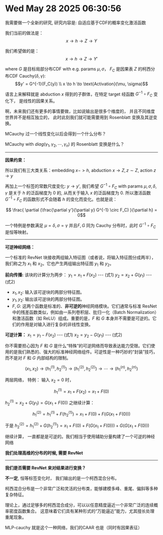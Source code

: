 # Wed May 28 2025 06:30:56


我需要做一个全新的研究, 研究内容是: 自适应基于CDF的概率变化激活函数


我们当前的做法是： 
$$x \to h \to Z \to Y$$

我们希望做的是： 
$$x \to h \to Z \to Y'$$

where $G$ 是目标局部分布CDF with e.g. params $\mu, \sigma$， $F_C$ 是因果表 $Z$ 的柯西分布CDF $\text{Cauchy}(\delta, \gamma)$:
$$y' = G^{-1}(F_C(y)) \\ x \to h \to \text{Activation}(\mu, \sigma)$$


语言上来解释就是 abduction $x$ 得到的子群体，在特定 target 经函数 $G^{-1} \circ F_C$ 变化下， 是线性的因果关系。



啊，未来我们还有更多的事情要做，比如说输出是很多个维度的， 并且不同维度世界并不是相互独立的， 此时此刻我们就可能需要用到 Rosenblatt 变换及其逆变换。


MCauchy 过一个线性变化以后会得到一个什么分布？

MCauchy with $diag(\gamma_1, \gamma_2, \cdots, \gamma_n)$ 的 Rosenblatt 变换是什么？


---

**因果约束：** 


所以我们有三大类关系：embedding $x -> h$, abduction $x \to Z, z\sim Z$, action $z \to y$

再加上一个标签的常数尺度变化: $y \to y'$, 我们希望 $G^{-1} \circ F_C$ with params $\mu, \sigma, \delta, \gamma$ 是关于 $h$ 的泛函梯度为 0 的, 从而关于输入 $x$ 的泛函梯度为 0. 所以激活函数 $G^{-1} \circ F_C$ 的函数形式不会随着 $h$ 的变化而变化。也就是说：

$$  \frac{ \partial (\frac{\partial y'}{\partial y} G^{-1} \circ F_C) }{\partial h} = 0$$

一个特例是参数满足 $\mu = \delta, \sigma = \gamma$ 并且$F, G$ 同为 Cauchy 分布时，此时 $G^{-1} \circ F_C$ 是恒等映射。




---

**可逆神经网络：**


一个标准的 RevNet 块接收两组输入特征图（或者说，将输入特征图分成两半），我们称之为 $x_1$ 和 $x_2$。它也产生两组输出特征图 $y_1$ 和 $y_2$。

**前向传播:**
    该块的计算分为两步：
    $y_1 = x_1 + F(x_2)$  --- (式1)
    $y_2 = x_2 + G(y_1)$  --- (式2)

*   $x_1, x_2$: 输入该可逆块的两部分特征图。
*   $y_1, y_2$: 输出该可逆块的两部分特征图。
*   $F, G$: 这两个函数是标准的、**非可逆的**神经网络模块。它们通常与标准 ResNet 中的残差函数类似，例如由一系列卷积层、批归一化（Batch Normalization）和激活函数（如 ReLU）组成。重要的是，$F$ 和 $G$ 本身并不需要是可逆的。它们的作用是对输入进行复杂的非线性变换。

**可逆计算：**
    $x_1 = y_1 - F(x_2)$  --- (式1)
    $x_2 = y_2 - G(y_1)$  --- (式2)

你不需要担心因为 $F$ 和 $G$ 是什么“特殊”的可逆网络而导致表达能力受限。它们使用的是我们熟悉的、强大的标准神经网络组件。可逆性是一种巧妙的“封装”技巧，而不是对 $F$ 和 $G$ 内部结构的限制。


$$(x_1, x_2) \to (h_1^{(1)}, h_2^{(1)}) \to (h_1^{(2)}, h_2^{(2)}) \to \cdots \to (h_1^{(n)}, h_2^{(n)})$$

两层网络， 特例： 输入 $x_2 = 0$ 时， 

$$h_1^{(1)} = x_1 + F(x_2) = x_1 + F(0)$$

$h_2^{(1)} = x_2 + G(y_1) = G(x_1 + F(0))$ 之继续计算：

$$h_1^{(2)} = h_1^{(1)} + F(h_2^{(1)}) = x_1 + F(0) + F(G(x_1 + F(0)))$$

于是 $h_2^{(2)} = h_1^{(2)} + G(h_2^{(1)}) = x_1 + F(0) + F(G(x_1 + F(0))) + G(G(x_1 + F(0)))$



继续计算， 一直都是是可逆的。我们相当于使用辅助分量构建了一个可逆的神经网络







**我们处理高维的分布的时候, 需要 RevNet**


--- 


**我们是否需要 RevNet 来对结果进行变换？**

**不一定**, 恒等标签变化时， 我们输出的是一个柯西混合分布。

柯西混合分布是一个非常广泛和灵活的分布类，能够建模多峰、重尾、偏斜等多种复杂特征。

理论上，通过足够多的柯西混合成分，可以以任意精度逼近一个非常广泛的连续概率密度函数集合。 这意味着它们具有某种形式的“万能逼近”能力，尤其擅长处理重尾现象。

MLP-cauchy 就是这个一种网络，我们的CAAR 也是（同时有因果表征）

